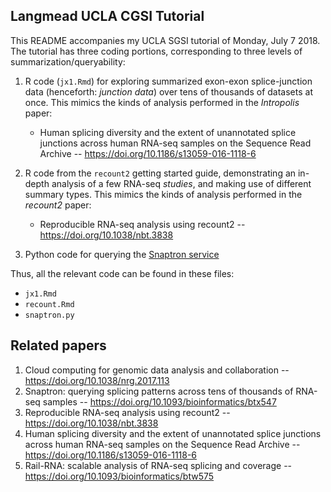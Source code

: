 ## Langmead UCLA CGSI Tutorial

This README accompanies my UCLA SGSI tutorial of Monday, July 7 2018.  The tutorial has three coding portions, corresponding to three levels of summarization/queryability:

1. R code (`jx1.Rmd`) for exploring summarized exon-exon splice-junction data (henceforth: *junction data*) over tens of thousands of datasets at once.  This mimics the kinds of analysis performed in the *Intropolis* paper:

    * Human splicing diversity and the extent of unannotated splice junctions across human RNA-seq samples on the Sequence Read Archive -- https://doi.org/10.1186/s13059-016-1118-6

2. R code from the `recount2` getting started guide, demonstrating an in-depth analysis of a few RNA-seq *studies*, and making use of different summary types.  This mimics the kinds of analysis performed in the *recount2* paper:

    * Reproducible RNA-seq analysis using recount2 -- https://doi.org/10.1038/nbt.3838

3. Python code for querying the [Snaptron service](http://snaptron.cs.jhu.edu) 

Thus, all the relevant code can be found in these files:

* `jx1.Rmd`
* `recount.Rmd`
* `snaptron.py`

## Related papers

1. Cloud computing for genomic data analysis and collaboration -- https://doi.org/10.1038/nrg.2017.113
2. Snaptron: querying splicing patterns across tens of thousands of RNA-seq samples -- https://doi.org/10.1093/bioinformatics/btx547
3. Reproducible RNA-seq analysis using recount2 -- https://doi.org/10.1038/nbt.3838
4. Human splicing diversity and the extent of unannotated splice junctions across human RNA-seq samples on the Sequence Read Archive -- https://doi.org/10.1186/s13059-016-1118-6
5. Rail-RNA: scalable analysis of RNA-seq splicing and coverage -- https://doi.org/10.1093/bioinformatics/btw575
